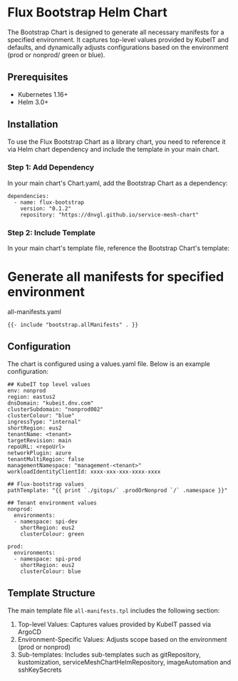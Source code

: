 # Flux Bootstrap Helm Chart

The Bootstrap Chart is designed to generate all necessary manifests for a specified environment. It captures top-level values provided by KubeIT and defaults, and dynamically adjusts configurations based on the environment (prod or nonprod/ green or blue).

## Prerequisites

- Kubernetes 1.16+
- Helm 3.0+

## Installation


To use the Flux Bootstrap Chart as a library chart, you need to reference it via Helm chart dependency and include the template in your main chart.

### Step 1: Add Dependency

In your main chart's Chart.yaml, add the Bootstrap Chart as a dependency:

```
dependencies:
  - name: flux-bootstrap
    version: "0.1.2"
    repository: "https://dnvgl.github.io/service-mesh-chart"

```

### Step 2: Include Template
In your main chart's template file, reference the Bootstrap Chart's template:

# Generate all manifests for specified environment

all-manifests.yaml
```
{{- include "bootstrap.allManifests" . }}
```

## Configuration

The chart is configured using a values.yaml file. Below is an example configuration:

```
## KubeIT top level values
env: nonprod
region: eastus2
dnsDomain: "kubeit.dnv.com"
clusterSubdomain: "nonprod002"
clusterColour: "blue"
ingressType: "internal"
shortRegion: eus2
tenantName: <tenant>
targetRevision: main
repoURL: <repoUrl>
networkPlugin: azure
tenantMultiRegion: false
managementNamespace: "management-<tenant>"
workloadIdentityClientId: xxxx-xxx-xxx-xxxx-xxxx

## Flux-bootstrap values
pathTemplate: "{{ print `./gitops/` .prodOrNonprod `/` .namespace }}"

## Tenant environment values
nonprod:
  environments:
  - namespace: spi-dev
    shortRegion: eus2
    clusterColour: green

prod:
  environments:
  - namespace: spi-prod
    shortRegion: eus2
    clusterColour: blue

```

## Template Structure

The main template file `all-manifests.tpl` includes the following section:

1. Top-level Values: Captures values provided by KubeIT passed via ArgoCD
2. Environment-Specific Values: Adjusts scope based on the environment (prod or nonprod)
3. Sub-templates: Includes sub-templates such as gitRepository, kustomization, serviceMeshChartHelmRepository, imageAutomation and sshKeySecrets

